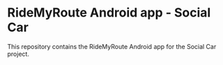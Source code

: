 # RideMyRoute Android app - Social Car

This repository contains the RideMyRoute Android app for the Social Car project.
